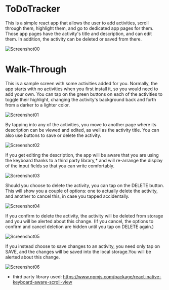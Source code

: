 # ToDoTracker
This is a simple react app that allows the user to add activities, scroll through them, highlight them, and go to dedicated app pages for them. Those app pages have the activity's title and description, and can edit them. In addition, the activity can be deleted or saved from there.

![Screenshot00](https://github.com/FernandoArjona/ToDoTracker/blob/master/readme-images/Screenshot00.png)

# Walk-Through
This is a sample screen with some activities added for you. Normally, the app starts with no activities when you first install it, so you would need to add your own. You can tap on the green buttons on each of the activities to toggle their highlight, changing the activity's background back and forth from a darker to a lighter color.

![Screenshot01](https://github.com/FernandoArjona/ToDoTracker/blob/master/readme-images/Screenshot00.png)

By tapping into any of the activities, you move to another page where its description can be viewed and edited, as well as the activity title. You can also use buttons to save or delete the activity.

![Screenshot02](https://github.com/FernandoArjona/ToDoTracker/blob/master/readme-images/Screenshot02.png)

If you get editing the description, the app will be aware that you are using the keyboard thanks to a third party library,* and will re-arrange the display of the input fields so that you can write comfortably.

![Screenshot03](https://github.com/FernandoArjona/ToDoTracker/blob/master/readme-images/Screenshot03.png)

Should you choose to delete the activity, you can tap on the DELETE button. This will show you a couple of options: one to actually delete the activity, and another to cancel this, in case you tapped accidentally.

![Screenshot04](https://github.com/FernandoArjona/ToDoTracker/blob/master/readme-images/Screenshot04.png)

If you confirm to delete the activity, the activity will be deleted from storage and you will be alerted about this change. (If you cancel, the options to confirm and cancel deletion are hidden until you tap on DELETE again.)

![Screenshot05](https://github.com/FernandoArjona/ToDoTracker/blob/master/readme-images/Screenshot05.png)

If you instead choose to save changes to an activity, you need only tap on SAVE, and the changes will be saved into the local storage.You will be alerted about this change. 

![Screenshot06](https://github.com/FernandoArjona/ToDoTracker/blob/master/readme-images/Screenshot06.png)

* third party library used: https://www.npmjs.com/package/react-native-keyboard-aware-scroll-view
